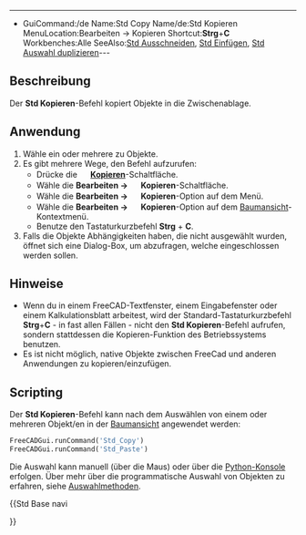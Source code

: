 ---
- GuiCommand:/de
   Name:Std Copy
   Name/de:Std Kopieren
   MenuLocation:Bearbeiten → Kopieren
   Shortcut:**Strg**+**C**
   Workbenches:Alle
   SeeAlso:[Std Ausschneiden](Std_Cut/de.md), [Std Einfügen](Std_Paste/de.md), [Std Auswahl duplizieren](Std_DuplicateSelection/de.md)---

## Beschreibung

Der **Std Kopieren**-Befehl kopiert Objekte in die Zwischenablage.

## Anwendung

1.  Wähle ein oder mehrere zu Objekte.
2.  Es gibt mehrere Wege, den Befehl aufzurufen:
    -   Drücke die **<img src="images/Std_Copy.png" width=16px> [Kopieren](Std_Copy/de.md)**-Schaltfläche.
    -   Wähle die **Bearbeiten → <img src="images/Std_Copy.svg" width=16px> Kopieren**-Schaltfläche.
    -   Wähle die **Bearbeiten → <img src="images/Std_Copy.svg" width=16px> Kopieren**-Option auf dem Menü.
    -   Wähle die **Bearbeiten → <img src="images/Std_Copy.svg" width=16px> Kopieren**-Option auf dem [Baumansicht](Tree_view/de.md)-Kontextmenü.
    -   Benutze den Tastaturkurzbefehl **Strg** + **C**.
3.  Falls die Objekte Abhängigkeiten haben, die nicht ausgewählt wurden, öffnet sich eine Dialog-Box, um abzufragen, welche eingeschlossen werden sollen.

## Hinweise

-   Wenn du in einem FreeCAD-Textfenster, einem Eingabefenster oder einem Kalkulationsblatt arbeitest, wird der Standard-Tastaturkurzbefehl **Strg**+**C** - in fast allen Fällen - nicht den **Std Kopieren**-Befehl aufrufen, sondern stattdessen die Kopieren-Funktion des Betriebssystems benutzen.
-   Es ist nicht möglich, native Objekte zwischen FreeCad und anderen Anwendungen zu kopieren/einzufügen.

## Scripting

Der **Std Kopieren**-Befehl kann nach dem Auswählen von einem oder mehreren Objekt/en in der [Baumansicht](Tree_view/de.md) angewendet werden:


```python
FreeCADGui.runCommand('Std_Copy')
FreeCADGui.runCommand('Std_Paste')
```

Die Auswahl kann manuell (über die Maus) oder über die [Python-Konsole](Python_console.md) erfolgen. Über mehr über die programmatische Auswahl von Objekten zu erfahren, siehe [Auswahlmethoden](Selection_methods/de.md).





{{Std Base navi

}}  
